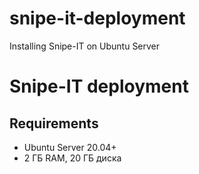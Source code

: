 # snipe-it-deployment
Installing Snipe-IT on Ubuntu Server

# Snipe-IT deployment

## Requirements
- Ubuntu Server 20.04+
- 2 ГБ RAM, 20 ГБ диска
